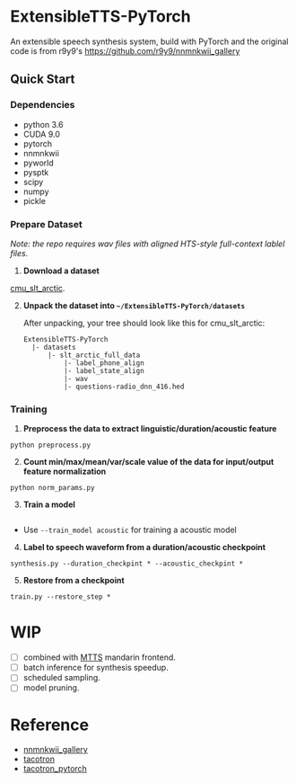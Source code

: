 # ExtensibleTTS-PyTorch
An extensible speech synthesis system, build with PyTorch and the original code is from r9y9's https://github.com/r9y9/nnmnkwii_gallery

## Quick Start

### Dependencies  
- python 3.6   
- CUDA 9.0
- pytorch     
- nnmnkwii   
- pyworld    
- pysptk    
- scipy    
- numpy    
- pickle

### Prepare Dataset    

*Note: the repo requires wav files with aligned HTS-style full-context lablel files.*

1. **Download a dataset**    

[cmu_slt_arctic](http://104.131.174.95/slt_arctic_full_data.zip).

2. **Unpack the dataset into `~/ExtensibleTTS-PyTorch/datasets`**    

   After unpacking, your tree should look like this for cmu_slt_arctic:
   ```
   ExtensibleTTS-PyTorch   
     |- datasets    
         |- slt_arctic_full_data
             |- label_phone_align
             |- label_state_align
             |- wav
             |- questions-radio_dnn_416.hed
   ```

### Training

1. **Preprocess the data to extract linguistic/duration/acoustic feature**
```
python preprocess.py
```

2. **Count min/max/mean/var/scale value of the data for input/output feature normalization**
```
python norm_params.py
```
3. **Train a model**
```python train.py --train_model duration
``` 
  * Use `--train_model acoustic` for training a acoustic model
  
4. **Label to speech waveform from a duration/acoustic checkpoint**
```
synthesis.py --duration_checkpint * --acoustic_checkpint *
```   

5. **Restore from a checkpoint**
```
train.py --restore_step *
```

# WIP  
- [ ] combined with [MTTS](https://github.com/Jackiexiao/MTTS) mandarin frontend.   
- [ ] batch inference for synthesis speedup.    
- [ ] scheduled sampling.    
- [ ] model pruning. 

# Reference       
- [nnmnkwii_gallery](https://github.com/r9y9/nnmnkwii_gallery)    
- [tacotron](https://github.com/keithito/tacotron)    
- [tacotron_pytorch](https://github.com/r9y9/tacotron_pytorch)    
